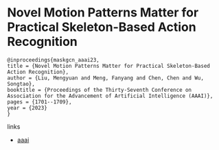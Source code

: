 # Novel Motion Patterns Matter for Practical Skeleton-Based Action Recognition

```
@inproceedings{maskgcn_aaai23,
title = {Novel Motion Patterns Matter for Practical Skeleton-Based Action Recognition},
author = {Liu, Mengyuan and Meng, Fanyang and Chen, Chen and Wu, Songtao},
booktitle = {Proceedings of the Thirty-Seventh Conference on Association for the Advancement of Artificial Intelligence (AAAI)},
pages = {1701--1709},
year = {2023}
}
```

links
- [aaai](https://ojs.aaai.org/index.php/AAAI/article/view/25258)
